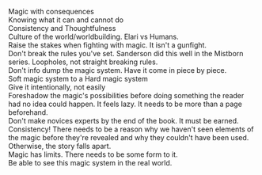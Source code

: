 Magic with consequences  
Knowing what it can and cannot do  
Consistency and Thoughtfulness  
Culture of the world/worldbuilding. Elari vs Humans.  
Raise the stakes when fighting with magic. It isn't a gunfight.  
Don't break the rules you've set. Sanderson did this well in the Mistborn series. Loopholes, not straight breaking rules.  
Don't info dump the magic system. Have it come in piece by piece.  
Soft magic system to a Hard magic system  
Give it intentionally, not easily  
Foreshadow the magic's possibilities before doing something the reader had no idea could happen. It feels lazy. It needs to be more than a page beforehand.  
Don't make novices experts by the end of the book. It must be earned.  
Consistency! There needs to be a reason why we haven't seen elements of the magic before they're revealed and why they couldn't have been used. Otherwise, the story falls apart.  
Magic has limits. There needs to be some form to it.  
Be able to see this magic system in the real world.